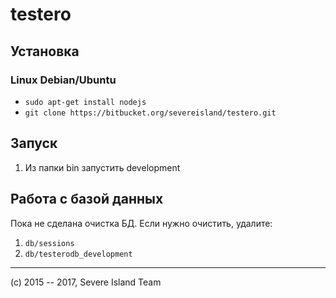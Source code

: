 # testero

## Установка

### Linux Debian/Ubuntu

* `sudo apt-get install nodejs`
* `git clone https://bitbucket.org/severeisland/testero.git`

## Запуск

1. Из папки bin запустить development

## Работа с базой данных

Пока не сделана очистка БД. Если нужно очистить, удалите:

1. `db/sessions`
1. `db/testerodb_development`

---

(c) 2015 -- 2017, Severe Island Team
